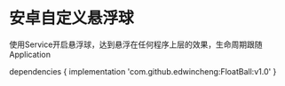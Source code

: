 # 安卓自定义悬浮球
使用Service开启悬浮球，达到悬浮在任何程序上层的效果，生命周期跟随Application

dependencies {
	        implementation 'com.github.edwincheng:FloatBall:v1.0'
	}
